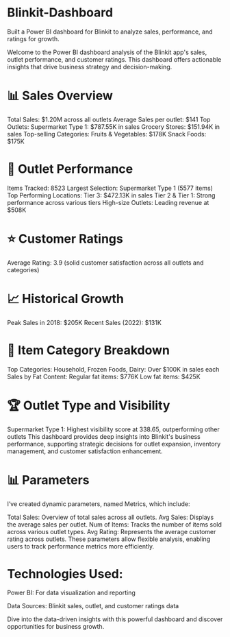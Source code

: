 # Blinkit-Dashboard
Built a Power BI dashboard for Blinkit to analyze sales, performance, and ratings for growth.

Welcome to the Power BI dashboard analysis of the Blinkit app's sales, outlet performance, and customer ratings. This dashboard offers actionable insights that drive business strategy and decision-making.

# 📊 Sales Overview
Total Sales: $1.20M across all outlets
Average Sales per outlet: $141
Top Outlets:
Supermarket Type 1: $787.55K in sales
Grocery Stores: $151.94K in sales
Top-selling Categories:
Fruits & Vegetables: $178K
Snack Foods: $175K
# 🏬 Outlet Performance
Items Tracked: 8523
Largest Selection: Supermarket Type 1 (5577 items)
Top Performing Locations:
Tier 3: $472.13K in sales
Tier 2 & Tier 1: Strong performance across various tiers
High-size Outlets: Leading revenue at $508K
# ⭐ Customer Ratings
Average Rating: 3.9 (solid customer satisfaction across all outlets and categories)
# 📈 Historical Growth
Peak Sales in 2018: $205K
Recent Sales (2022): $131K
# 🛒 Item Category Breakdown
Top Categories:
Household, Frozen Foods, Dairy: Over $100K in sales each
Sales by Fat Content:
Regular fat items: $776K
Low fat items: $425K
# 🏆 Outlet Type and Visibility
Supermarket Type 1: Highest visibility score at 338.65, outperforming other outlets
This dashboard provides deep insights into Blinkit's business performance, supporting strategic decisions for outlet expansion, inventory management, and customer satisfaction enhancement.

# 📊 Parameters
I’ve created dynamic parameters, named Metrics, which include:

Total Sales: Overview of total sales across all outlets.
Avg Sales: Displays the average sales per outlet.
Num of Items: Tracks the number of items sold across various outlet types.
Avg Rating: Represents the average customer rating across outlets.
These parameters allow flexible analysis, enabling users to track performance metrics more efficiently.


# Technologies Used:
Power BI: For data visualization and reporting

Data Sources: Blinkit sales, outlet, and customer ratings data

Dive into the data-driven insights with this powerful dashboard and discover opportunities for business growth.
